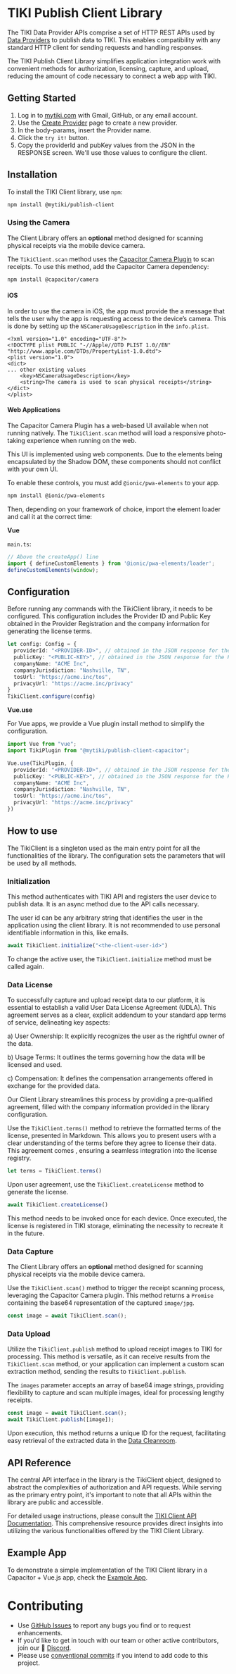 # TIKI Publish Client Library

The TIKI Data Provider APIs comprise a set of HTTP REST APIs used by [Data Providers](https://mytiki.com/reference/overview) to publish data to TIKI. This enables compatibility with any standard HTTP client for sending requests and handling responses.

The TIKI Publish Client Library simplifies application integration work with convenient methods for authorization, licensing, capture, and upload, reducing the amount of code necessary to connect a web app with TIKI.

## Getting Started

1. Log in to [mytiki.com](https://account.mytiki.com/pages/login) with Gmail, GitHub, or any email account.
2. Use the [Create Provider](https://mytiki.com/reference/account-provider-create) page to create a new provider.
3. In the body-params, insert the Provider name.
4. Click the `try it!` button.
5. Copy the providerId and pubKey values from the JSON in the RESPONSE screen. We'll use those values to configure the client.

## Installation

To install the TIKI Client library, use `npm`:

```bash
npm install @mytiki/publish-client
```

### Using the Camera

The Client Library offers an **optional** method designed for scanning physical receipts via the mobile device camera.

The `TikiClient.scan` method uses the [Capacitor Camera Plugin](https://capacitorjs.com/docs/apis/camera) to scan receipts. To use this method, add the Capacitor Camera dependency:

```bash
npm install @capacitor/camera
```

#### iOS

In order to use the camera in iOS, the app must provide the a message that tells the user why the app is requesting access to the device’s camera. This is done by setting up the `NSCameraUsageDescription` in the `info.plist`.

```
<?xml version="1.0" encoding="UTF-8"?>
<!DOCTYPE plist PUBLIC "-//Apple//DTD PLIST 1.0//EN" "http://www.apple.com/DTDs/PropertyList-1.0.dtd">
<plist version="1.0">
<dict>
... other existing values
	<key>NSCameraUsageDescription</key>
	<string>The camera is used to scan physical receipts</string>
</dict>
</plist>
```

#### Web Applications

The Capacitor Camera Plugin has a web-based UI available when not running natively. The `TikiClient.scan` method will load a responsive photo-taking experience when running on the web.

This UI is implemented using web components. Due to the elements being encapsulated by the Shadow DOM, these components should not conflict with your own UI.

To enable these controls, you must add `@ionic/pwa-elements` to your app.

```bash
npm install @ionic/pwa-elements
```

Then, depending on your framework of choice, import the element loader and call it at the correct time:

**Vue**

`main.ts`:

```typescript
// Above the createApp() line
import { defineCustomElements } from '@ionic/pwa-elements/loader';
defineCustomElements(window);
```

## Configuration

Before running any commands with the TikiClient library, it needs to be configured. This configuration includes the Provider ID and Public Key obtained in the Provider Registration and the company information for generating the license terms.

```ts
let config: Config = {
  providerId: "<PROVIDER-ID>", // obtained in the JSON response for the Provider creation
  publicKey: "<PUBLIC-KEY>", // obtained in the JSON response for the Provider creation
  companyName: "ACME Inc",
  companyJurisdiction: "Nashville, TN",
  tosUrl: "https://acme.inc/tos",
  privacyUrl: "https://acme.inc/privacy"
}
TikiClient.configure(config)
```

**Vue.use**

For Vue apps, we provide a Vue plugin install method to simplify the configuration.

```ts
import Vue from "vue";
import TikiPlugin from "@mytiki/publish-client-capacitor";

Vue.use(TikiPlugin, {
  providerId: "<PROVIDER-ID>", // obtained in the JSON response for the Provider creation
  publicKey: "<PUBLIC-KEY>", // obtained in the JSON response for the Provider creation
  companyName: "ACME Inc",
  companyJurisdiction: "Nashville, TN",
  tosUrl: "https://acme.inc/tos",
  privacyUrl: "https://acme.inc/privacy"
})
```

## How to use

The TikiClient is a singleton used as the main entry point for all the functionalities of the library. The configuration sets the parameters that will be used by all methods.

### Initialization

This method authenticates with TIKI API and registers the user device to publish data. It is an async method due to the API calls necessary.

The user id can be any arbitrary string that identifies the user in the application using the client library. It is not recommended to use personal identifiable information in this, like emails.

```ts
await TikiClient.initialize("<the-client-user-id>")
```

To change the active user, the `TikiClient.initialize` method must be called again.

### Data License

To successfully capture and upload receipt data to our platform, it is essential to establish a valid User Data License Agreement (UDLA). This agreement serves as a clear, explicit addendum to your standard app terms of service, delineating key aspects:

a) User Ownership: It explicitly recognizes the user as the rightful owner of the data.

b) Usage Terms: It outlines the terms governing how the data will be licensed and used.

c) Compensation: It defines the compensation arrangements offered in exchange for the provided data.

Our Client Library streamlines this process by providing a pre-qualified agreement, filled with the company information provided in the library configuration. 

Use the `TikiClient.terms()` method to retrieve the formatted terms of the license, presented in Markdown. This allows you to present users with a clear understanding of the terms before they agree to license their data. This agreement comes , ensuring a seamless integration into the license registry.

```ts
let terms = TikiClient.terms()
```

Upon user agreement, use the `TikiClient.createLicense` method to generate the license.

```ts
await TikiClient.createLicense()
```

This method needs to be invoked once for each device. Once executed, the license is registered in TIKI storage, eliminating the necessity to recreate it in the future.

### Data Capture

The Client Library offers an **optional** method designed for scanning physical receipts via the mobile device camera.

Use the `TikiClient.scan()` method to trigger the receipt scanning process, leveraging the Capacitor Camera plugin. This method returns a `Promise` containing the base64 representation of the captured `image/jpg`.

```ts
const image = await TikiClient.scan();
```

### Data Upload

Utilize the `TikiClient.publish` method to upload receipt images to TIKI for processing. This method is versatile, as it can receive results from the `TikiClient.scan` method, or your application can implement a custom scan extraction method, sending the results to `TikiClient.publish`.

The `images` parameter accepts an array of base64 image strings, providing flexibility to capture and scan multiple images, ideal for processing lengthy receipts.

```ts
const image = await TikiClient.scan();
await TikiClient.publish([image]);
```

Upon execution, this method returns a unique ID for the request, facilitating easy retrieval of the extracted data in the [Data Cleanroom](https://mytiki.com/reference/data-cleanrooms).

## API Reference
The central API interface in the library is the TikiClient object, designed to abstract the complexities of authorization and API requests. While serving as the primary entry point, it's important to note that all APIs within the library are public and accessible.

For detailed usage instructions, please consult the [TIKI Client API Documentation](https://mytiki.com/reference/client-library/typescript). This comprehensive resource provides direct insights into utilizing the various functionalities offered by the TIKI Client Library.

## Example App

To demonstrate a simple implementation of the TIKI Client library in a Capacitor + Vue.js app, check the [Example App](https://github.com/tiki/publish-client-capacitor/tree/main/example).

# Contributing

- Use [GitHub Issues](https://github.com/tiki/publish-client-capacitor/issues) to report any bugs you find or to request enhancements.
- If you'd like to get in touch with our team or other active contributors, join our 👾 [Discord](https://discord.gg/tiki).
- Please use [conventional commits](https://www.conventionalcommits.org/en/v1.0.0/) if you intend to add code to this project.